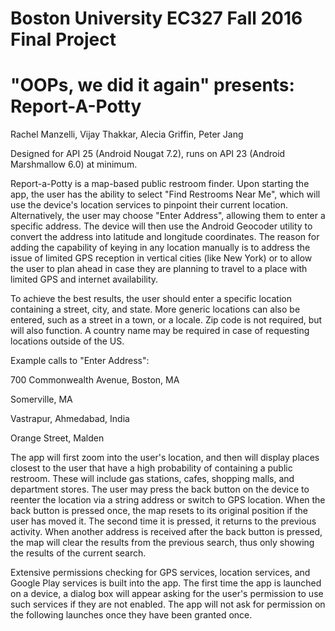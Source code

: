 ﻿# Boston University EC327 Fall 2016 Final Project
# "OOPs, we did it again" presents: Report-A-Potty
Rachel Manzelli, Vijay Thakkar, Alecia Griffin, Peter Jang

Designed for API 25 (Android Nougat 7.2), runs on API 23 (Android Marshmallow 6.0) at minimum.

Report-a-Potty is a map-based public restroom finder. Upon starting the app, the user has the ability to select 
"Find Restrooms Near Me", which will use the device's location services to pinpoint their current location. Alternatively, the user may choose "Enter Address", allowing them to enter a specific address. The device will then use the Android Geocoder utility to convert the address into latitude and longitude coordinates. The reason for adding the capability of keying in any location manually is to address the issue of limited GPS reception in vertical cities (like New York) or to allow the user to plan ahead in case they are planning to travel to a place with limited GPS and internet availability. 

To achieve the best results, the user should enter a specific location containing a street, city, and state. More generic locations can also be entered, such as a street in a town, or a locale. Zip code is not required, but will also function. A country name may be required in case of requesting locations outside of the US. 

Example calls to "Enter Address":

  700 Commonwealth Avenue, Boston, MA

  Somerville, MA

  Vastrapur, Ahmedabad, India

  Orange Street, Malden
  
The app will first zoom into the user's location, and then will display places closest to the user that have a high
probability of containing a public restroom. These will include gas stations, cafes, shopping malls, and department stores. The user may press the back button on the device to reenter the location via a string address or switch to GPS location. When the back button is pressed once, the map resets to its original position if the user has moved it. The second time it is pressed, it returns to the previous activity. When another address is received after the back button is pressed, the map will clear the results from the previous search, thus only showing the results of the current search.

Extensive permissions checking for GPS services, location services, and Google Play services is built into the app. The first time the app is launched on a device, a dialog box will appear asking for the user's permission to use such services if they are not enabled. The app will not ask for permission on the following launches once they have been granted once.

